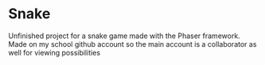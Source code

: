 # Snake

Unfinished project for a snake game made with the Phaser framework.
Made on my school github account so the main account is a collaborator as well for viewing possibilities
